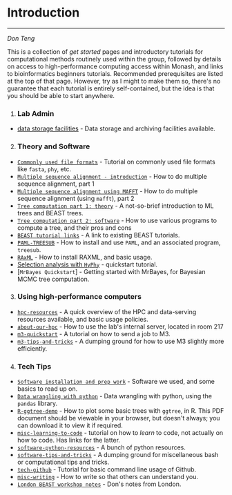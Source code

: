 # Introduction
-----

*Don Teng*

This is a collection of _get started_ pages and introductory tutorials for computational methods routinely used within the group, followed by details on access to high-performance computing access within Monash, and links to bioinformatics beginners tutorials.  Recommended prerequisites are listed at the top of that page. However, try as I might to make them so, there's no guarantee that each tutorial is entirely self-contained, but the idea is that you should be able to start anywhere.

1. ### Lab Admin
 - [data storage facilities](./content/data-storage-policy.md) - Data storage and archiving facilities available.

2. ### Theory and Software
 - [`Commonly used file formats`](./content/misc-file-formats.md) - Tutorial on commonly used file formats like `fasta`, `phy`, etc.
 - [`Multiple sequence alignment - introduction`](./content/alignment1-introduction.md) - How to do multiple sequence alignment, part 1
 - [`Multiple sequence alignment using MAFFT`](./content/alignment2-mafft.md) - How to do multiple sequence alignment (using `mafft`), part 2
 - [`Tree computation part 1: theory`](./content/methods-tree-computation1-theory.md) - A not-so-brief introduction to ML trees and BEAST trees.
 - [`Tree computation part 2: software`](./content/methods-tree-computation2-software.md) - How to use various programs to compute a tree, and their pros and cons
 - [`BEAST tutorial links`](./content/software-beast.md) - A link to existing BEAST tutorials.
 - [`PAML-TREESUB`](./content/software-paml-treesub.md) - How to install and use `PAML`, and an associated program, `treesub`.
 - [`RAxML`](./content/software-raxml.md) - How to install RAXML, and basic usage.
 - [Selection analysis with `HyPhy`](./content/selection-hyphy.md) - quickstart tutorial.
 - [`MrBayes Quickstart`] - Getting started with MrBayes, for Bayesian MCMC tree computation. 

3. ### Using high-performance computers
 - [`hpc-resources`](./content/hpc-resources.md) - A quick overview of the HPC and data-serving resources available, and basic usage policies.
 - [`about-our-hpc`](./content/about-our-hpc.md) - How to use the lab's internal server, located in room 217
 - [`m3-quickstart`](./content/m3-quickstart.md) - A tutorial on how to send a job to M3.
 - [`m3-tips-and-tricks`](./content/m3-tips-and-tricks.md) - A dumping ground for how to use M3 slightly more efficiently.

4. ### Tech Tips
 - [`Software installation and prep work`](./content/things.md) - Software we used, and some basics to read up on.
 - [`Data wrangling with python`](./content/Tutorial%20-%20Pandas.ipynb) - Data wrangling with python, using the `pandas` library.
 - [`R-ggtree-demo`](./content/R-ggtree_demo.pdf) - How to plot some basic trees with `ggtree`, in R. This PDF document should be viewable in your browser, but doesn't always; you can download it to view it if required.
 - [`misc-learning-to-code`](./content/misc-learning-to-code.md) - tutorial on how to *learn* to code, not actually on how to code. Has links for the latter.
 - [`software-python-resources`](./content/software-python-resources.md) - A bunch of python resources.
 - [`software-tips-and-tricks`](./content/software-tips-and-tricks.md) - A dumping ground for miscellaneous bash or computational tips and tricks.
 - [`tech-github`](./content/tech-github.md) - Tutorial for basic command line usage of Github.
 - [`misc-writing`](./content/misc-writing.md) - How to write so that others can understand you.
 - [`London BEAST workshop notes`](./beast/readme.md) - Don's notes from London.
